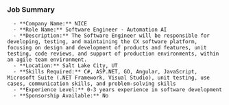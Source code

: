### Job Summary
      - **Company Name:** NICE
      - **Role Name:** Software Engineer - Automation AI
      - **Description:** The Software Engineer will be responsible for developing, testing, and maintaining the CX software platform, focusing on design and development of products and features, unit testing, code reviews, and support of production environments, within an agile team environment.
      - **Location:** Salt Lake City, UT
      - **Skills Required:** C#, ASP.NET, GO, Angular, JavaScript, Microsoft Suite (.NET Framework, Visual Studio), unit testing, use cases, communication skills, and problem-solving skills
      - **Experience Level:** 0-3 years experience in software development
      - **Sponsorship Available:** No
      